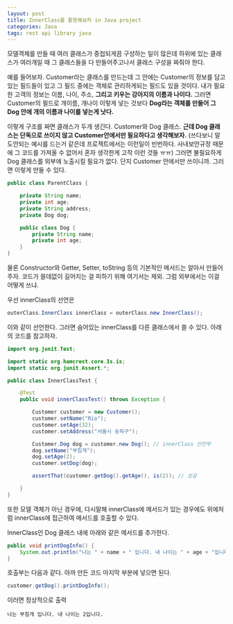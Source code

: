 ```yaml
---
layout: post
title: InnerClass를 활용해보자 in Java project
categories: Java
tags: rest api library java
---
```


모델객체를 만들 때 여러 클래스가 중첩되게끔 구성하는 일이 많은데 하위에 있는 클래스가 여러개일 때 그 클래스들을 다 만들어주고나서 클래스 구성을 짜줘야 한다.

예를 들어보자. Customer라는 클래스를 만드는데 그 안에는 Customer의 정보를 담고 있는 필드들이 있고 그 필드 중에는 객체로 관리하게되는 필드도 있을 것이다. 내가 필요한 고객의 정보는 이름, 나이, 주소, **그리고 키우는 강아지의 이름과 나이다.** 그러면 Customer의 필드로 개이름, 개나이 이렇게 넣는 것보다 **Dog라는 객체를 만들어 그 Dog 안에 개의 이름과 나이를 넣는게 낫다.**

이렇게 구조를 짜면 클래스가 두개 생긴다. Customer와 Dog 클래스. **근데 Dog 클래스는 단독으로 쓰이지 않고 Customer안에서만 필요하다고 생각해보자.** (쓰다보니 말도안되는 예시를 드는거 같은데 프로젝트에서는 이런일이 빈번하다. 사내보안규정 때문에 그 코드를 가져올 수 없어서 혼자 생각한게 고작 이런 것들 ㅠㅠ) 그러면 불필요하게 Dog 클래스를 외부에 노출시킬 필요가 없다. 단지 Customer 안에서만 쓰이니까. 그러면 이렇게 만들 수 있다.

~~~java
public class ParentClass {

    private String name;
    private int age;
    private String address;
    private Dog dog;

    public class Dog {
        private String name;
        private int age;
    }
}
~~~

물론 Constructor와 Getter, Setter, toString 등의 기본적인 메서드는 알아서 만들어 주자. 코드가 쓸데없이 길어지는 걸 피하기 위해 여기서는 제외. 그럼 외부에서는 이걸 어떻게 쓰냐.

우선 innerClass의 선언은

~~~java
outerClass.InnerClass innerClass = outerClass.new InnerClass();
~~~

이와 같이 선언한다. 그러면 숨어있는 innerClass를 다른 클래스에서 쓸 수 있다.
아래의 코드를 참고하자.

~~~java
import org.junit.Test;

import static org.hamcrest.core.Is.is;
import static org.junit.Assert.*;

public class InnerClassTest {

    @Test
    public void innerClassTest() throws Exception {

        Customer customer = new Customer();
        customer.setName("Rio");
        customer.setAge(32);
        customer.setAddress("서울시 송파구");

        Customer.Dog dog = customer.new Dog(); // innerClass 선언부
        dog.setName("부침개");
        dog.setAge(2);
        customer.setDog(dog);

        assertThat(customer.getDog().getAge(), is(2)); // 성공

    }
}
~~~

또한 모델 객체가 아닌 경우에, 다시말해 innerClass에 메서드가 있는 경우에도 위에처럼 innerClass에 접근하여 메서드를 호출할 수 있다.

InnerClass인 Dog 클래스 내에 아래와 같은 메서드를 추가한다.
~~~java
public void printDogInfo() {
    System.out.println("나는 " + name + " 입니다. 내 나이는 " + age + "입니다.");
}
~~~

호출부는 다음과 같다. 아까 만든 코드 마지막 부분에 넣으면 된다.
~~~java
customer.getDog().printDogInfo();
~~~

이러면 정상적으로 출력

~~~
나는 부침개 입니다. 내 나이는 2입니다.
~~~
